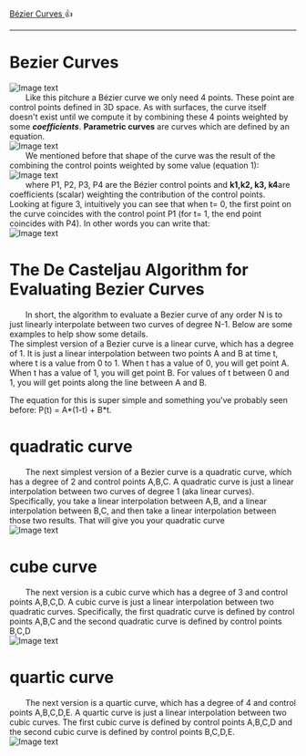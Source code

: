 [Bézier Curves ](https://www.scratchapixel.com/lessons/advanced-rendering/bezier-curve-rendering-utah-teapot/bezier-curve) :+1:
***
# Bezier Curves
![Image text](beziercurve.png)<br>
&emsp;&emsp;Like this pitchure a Bézier curve we only need 4 points. These point are control points defined in 3D space. As with surfaces, the curve itself doesn't exist until we compute it by combining these 4 points weighted by some ***coefficients***. **Parametric curves** are curves which are defined by an equation.<br>
![Image text](untitled.png)<br>
&emsp;&emsp;We mentioned before that shape of the curve was the result of the combining the control points weighted by some value (equation 1):<br>
![Image text](equation1.png)<br>
&emsp;&emsp;where P1, P2, P3, P4 are the Bézier control points and **k1,k2, k3, k4**are coefficients (scalar) weighting the contribution of the control points. Looking at figure 3, intuitively you can see that when t= 0, the first point on the curve coincides with the control point P1 (for t= 1, the end point coincides with P4). In other words you can write that:<br>
![Image text](equation2.png)<br>

# The De Casteljau Algorithm for Evaluating Bezier Curves <br>
&emsp;&emsp;In short, the algorithm to evaluate a Bezier curve of any order N is to just linearly interpolate between two curves of degree N-1. Below are some examples to help show some details.<br>
The simplest version of a Bezier curve is a linear curve, which has a degree of 1. It is just a linear interpolation between two points A and B at time t, where t is a value from 0 to 1. When t has a value of 0, you will get point A. When t has a value of 1, you will get point B. For values of t between 0 and 1, you will get points along the line between A and B.<br>

The equation for this is super simple and something you’ve probably seen before: P(t) = A*(1-t) + B*t.<br>

# quadratic curve
&emsp;&emsp;The next simplest version of a Bezier curve is a quadratic curve, which has a degree of 2 and control points A,B,C. A quadratic curve is just a linear interpolation between two curves of degree 1 (aka linear curves). Specifically, you take a linear interpolation between A,B, and a linear interpolation between B,C, and then take a linear interpolation between those two results. That will give you your quadratic curve<br>
![Image text](https://demofox2.files.wordpress.com/2015/07/bezier2.gif?w=800)<br>

# cube curve
&emsp;&emsp;The next version is a cubic curve which has a degree of 3 and control points A,B,C,D. A cubic curve is just a linear interpolation between two quadratic curves. Specifically, the first quadratic curve is defined by control points A,B,C and the second quadratic curve is defined by control points B,C,D <br>
![Image text](https://demofox2.files.wordpress.com/2015/07/bezier3.gif?w=800)<br>

# quartic  curve
&emsp;&emsp;The next version is a quartic curve, which has a degree of 4 and control points A,B,C,D,E. A quartic curve is just a linear interpolation between two cubic curves. The first cubic curve is defined by control points A,B,C,D and the second cubic curve is defined by control points B,C,D,E.<br>
![Image text](https://demofox2.files.wordpress.com/2015/07/bezier4.gif?w=800)<br>
